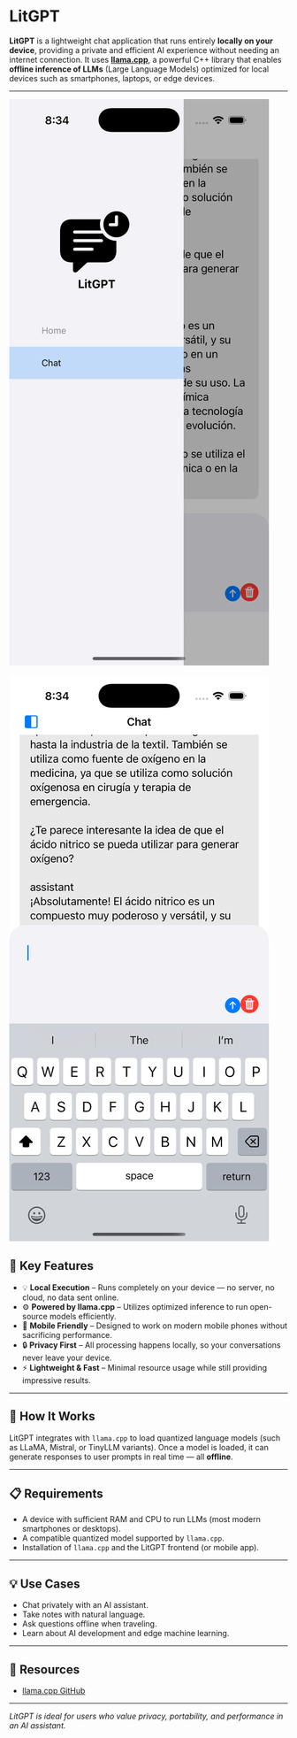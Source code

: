 # LitGPT

**LitGPT** is a lightweight chat application that runs entirely **locally on your device**, providing a private and efficient AI experience without needing an internet connection. It uses [**llama.cpp**](https://github.com/ggerganov/llama.cpp), a powerful C++ library that enables **offline inference of LLMs** (Large Language Models) optimized for local devices such as smartphones, laptops, or edge devices.

---

![alt text](<Simulator Screenshot - iPhone 16 Pro - 2025-04-13 at 20.34.15.png>)


![alt text](<Simulator Screenshot - iPhone 16 Pro - 2025-04-13 at 20.34.24.png>)

## 🚀 Key Features

- 💡 **Local Execution** – Runs completely on your device — no server, no cloud, no data sent online.
- ⚙️ **Powered by llama.cpp** – Utilizes optimized inference to run open-source models efficiently.
- 📱 **Mobile Friendly** – Designed to work on modern mobile phones without sacrificing performance.
- 🔒 **Privacy First** – All processing happens locally, so your conversations never leave your device.
- ⚡ **Lightweight & Fast** – Minimal resource usage while still providing impressive results.

---

## 🧠 How It Works

LitGPT integrates with `llama.cpp` to load quantized language models (such as LLaMA, Mistral, or TinyLLM variants). Once a model is loaded, it can generate responses to user prompts in real time — all **offline**.

---

## 📋 Requirements

- A device with sufficient RAM and CPU to run LLMs (most modern smartphones or desktops).
- A compatible quantized model supported by `llama.cpp`.
- Installation of `llama.cpp` and the LitGPT frontend (or mobile app).

---

## 💡 Use Cases

- Chat privately with an AI assistant.
- Take notes with natural language.
- Ask questions offline when traveling.
- Learn about AI development and edge machine learning.

---

## 🔗 Resources

- [llama.cpp GitHub](https://github.com/ggml-org/llama.cpp)
---

*LitGPT is ideal for users who value privacy, portability, and performance in an AI assistant.*

